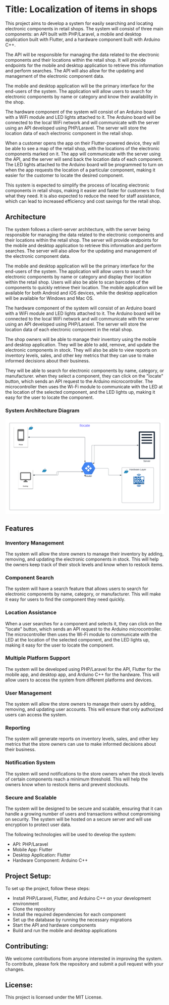 # Title: Localization of items in shops

This project aims to develop a system for easily searching and locating electronic components in retail shops. The system will consist of three main components: an API built with PHP/Laravel, a mobile and desktop application built with Flutter, and a hardware component built with Arduino C++.

The API will be responsible for managing the data related to the electronic components and their locations within the retail shop. It will provide endpoints for the mobile and desktop application to retrieve this information and perform searches. The API will also allow for the updating and management of the electronic component data.

The mobile and desktop application will be the primary interface for the end-users of the system. The application will allow users to search for electronic components by name or category and know their availability in the shop.

The hardware component of the system will consist of an Arduino board with a WiFi module and LED lights attached to it. The Arduino board will be connected to the local WiFi network and will communicate with the server using an API developed using PHP/Laravel. The server will store the location data of each electronic component in the retail shop.

When a customer opens the app on their Flutter-powered device, they will be able to see a map of the retail shop, with the locations of the electronic components marked on it. The app will communicate with the server using the API, and the server will send back the location data of each component. The LED lights attached to the Arduino board will be programmed to turn on when the app requests the location of a particular component, making it easier for the customer to locate the desired component.

This system is expected to simplify the process of locating electronic components in retail shops, making it easier and faster for customers to find what they need. It is also expected to reduce the need for staff assistance, which can lead to increased efficiency and cost savings for the retail shop.

## Architecture

The system follows a client-server architecture, with the server being responsible for managing the data related to the electronic components and their locations within the retail shop. The server will provide endpoints for the mobile and desktop application to retrieve this information and perform searches. The server will also allow for the updating and management of the electronic component data.

The mobile and desktop application will be the primary interface for the end-users of the system. The application will allow users to search for electronic components by name or category and display their location within the retail shop. Users will also be able to scan barcodes of the components to quickly retrieve their location. The mobile application will be available for both Android and iOS devices, while the desktop application will be available for Windows and Mac OS.

The hardware component of the system will consist of an Arduino board with a WiFi module and LED lights attached to it. The Arduino board will be connected to the local WiFi network and will communicate with the server using an API developed using PHP/Laravel. The server will store the location data of each electronic component in the retail shop.

The shop owners will be able to manage their inventory using the mobile and desktop application. They will be able to add, remove, and update the electronic components in stock. They will also be able to view reports on inventory levels, sales, and other key metrics that they can use to make informed decisions about their business.

They will be able to search for electronic components by name, category, or manufacturer. when they select a component, they can click on the "locate" button, which sends an API request to the Arduino microcontroller. The microcontroller then uses the Wi-Fi module to communicate with the LED at the location of the selected component, and the LED lights up, making it easy for the user to locate the component.

### System Architecture Diagram

![System Architecture Diagram](https://github.com/andrew21-mch/inventory_localization_api/blob/69bb5e85b95c9e3aa2a6dd7375ee58613c47f870/public/Architecture2.png)

## Features

### Inventory Management
The system will allow the store owners to manage their inventory by adding, removing, and updating the electronic components in stock. This will help the owners keep track of their stock levels and know when to restock items.

### Component Search
The system will have a search feature that allows users to search for electronic components by name, category, or manufacturer. This will make it easy for users to find the component they need quickly.

### Location Assistance
When a user searches for a component and selects it, they can click on the "locate" button, which sends an API request to the Arduino microcontroller. The microcontroller then uses the Wi-Fi module to communicate with the LED at the location of the selected component, and the LED lights up, making it easy for the user to locate the component.

### Multiple Platform Support
The system will be developed using PHP/Laravel for the API, Flutter for the mobile app, and desktop app, and Arduino C++ for the hardware. This will allow users to access the system from different platforms and devices.

### User Management
The system will allow the store owners to manage their users by adding, removing, and updating user accounts. This will ensure that only authorized users can access the system.

### Reporting
The system will generate reports on inventory levels, sales, and other key metrics that the store owners can use to make informed decisions about their business.

### Notification System
The system will send notifications to the store owners when the stock levels of certain components reach a minimum threshold. This will help the owners know when to restock items and prevent stockouts.

### Secure and Scalable
The system will be designed to be secure and scalable, ensuring that it can handle a growing number of users and transactions without compromising on security. The system will be hosted on a secure server and will use encryption to protect user data.



The following technologies will be used to develop the system:

* API: PHP/Laravel
* Mobile App: Flutter
* Desktop Application: Flutter
* Hardware Component: Arduino C++


## Project Setup:

To set up the project, follow these steps:

* Install PHP/Laravel, Flutter, and Arduino C++ on your development environment
* Clone the repository
* Install the required dependencies for each component
* Set up the database by running the necessary migrations
* Start the API and hardware components
* Build and run the mobile and desktop applications


## Contributing:

We welcome contributions from anyone interested in improving the system. To contribute, please fork the repository and submit a pull request with your changes.

## License:

This project is licensed under the MIT License.

